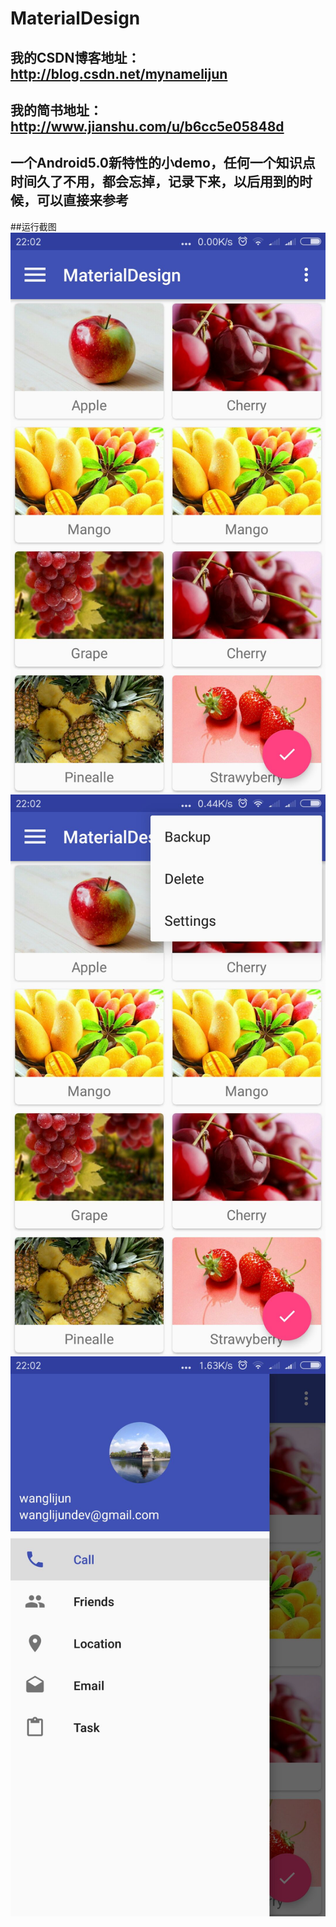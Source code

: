 # MaterialDesign
## 我的CSDN博客地址：http://blog.csdn.net/mynamelijun
## 我的简书地址： http://www.jianshu.com/u/b6cc5e05848d

一个Android5.0新特性的小demo，任何一个知识点时间久了不用，都会忘掉，记录下来，以后用到的时候，可以直接来参考
---
##运行截图
![image](https://github.com/wanglijun93/MaterialDesignDemo/blob/master/jietu/20170609223757.jpg "首页")
![image](https://github.com/wanglijun93/MaterialDesignDemo/blob/master/jietu/20170609223717.jpg "actionBar")
![image](https://github.com/wanglijun93/MaterialDesignDemo/blob/master/jietu/20170609223749.jpg "左侧页面")
